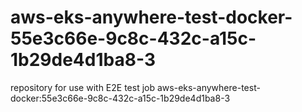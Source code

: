 # aws-eks-anywhere-test-docker-55e3c66e-9c8c-432c-a15c-1b29de4d1ba8-3
repository for use with E2E test job aws-eks-anywhere-test-docker:55e3c66e-9c8c-432c-a15c-1b29de4d1ba8-3
